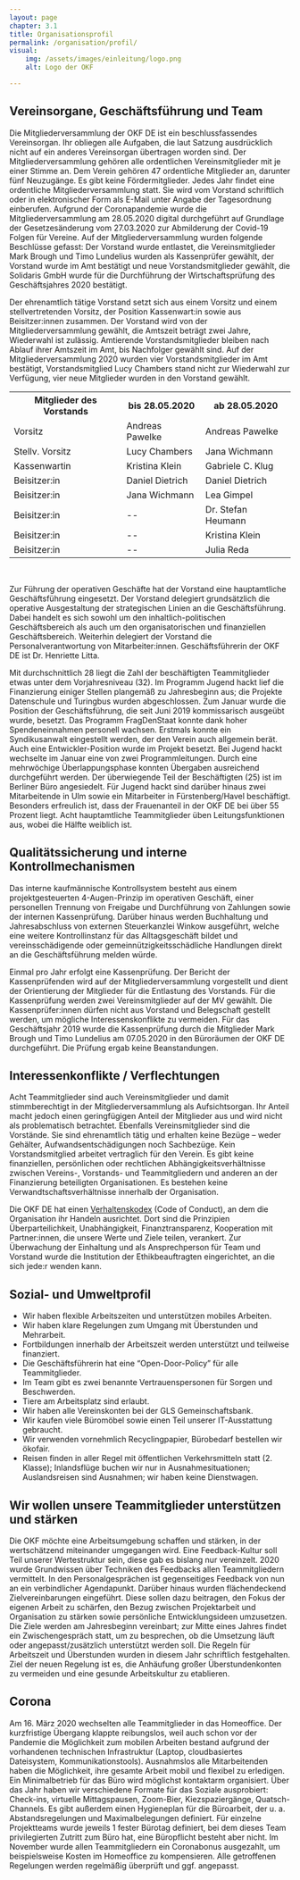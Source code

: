```yaml
---
layout: page
chapter: 3.1
title: Organisationsprofil
permalink: /organisation/profil/
visual:
    img: /assets/images/einleitung/logo.png
    alt: Logo der OKF

---
```



## Vereinsorgane, Geschäftsführung und Team

Die Mitgliederversammlung der OKF DE ist ein beschlussfassendes Vereinsorgan. Ihr obliegen alle Aufgaben, die laut Satzung ausdrücklich nicht auf ein anderes Vereinsorgan übertragen worden sind. Der Mitgliederversammlung gehören alle ordentlichen Vereinsmitglieder mit je einer Stimme an. Dem Verein gehören 47 ordentliche Mitglieder an, darunter fünf Neuzugänge. Es gibt keine Fördermitglieder. Jedes Jahr findet eine ordentliche Mitgliederversammlung statt. Sie wird vom Vorstand schriftlich oder in elektronischer Form als E-Mail unter Angabe der Tagesordnung einberufen. Aufgrund der Coronapandemie wurde die Mitgliederversammlung am 28.05.2020 digital durchgeführt auf Grundlage der Gesetzesänderung vom 27.03.2020 zur Abmilderung der Covid-19 Folgen für Vereine. Auf der Mitgliederversammlung wurden folgende Beschlüsse gefasst: Der Vorstand wurde entlastet, die Vereinsmitglieder Mark Brough und Timo Lundelius wurden als Kassenprüfer gewählt, der Vorstand wurde im Amt bestätigt und neue Vorstandsmitglieder gewählt, die Solidaris GmbH wurde für die Durchführung der Wirtschaftsprüfung des Geschäftsjahres 2020 bestätigt. 

Der ehrenamtlich tätige Vorstand setzt sich aus einem Vorsitz und einem stellvertretenden Vorsitz, der Position Kassenwart:in sowie aus Beisitzer:innen zusammen. Der Vorstand wird von der Mitgliederversammlung gewählt, die Amtszeit beträgt zwei Jahre, Wiederwahl ist zulässig. Amtierende Vorstandsmitglieder bleiben nach Ablauf ihrer Amtszeit im Amt, bis Nachfolger gewählt sind. Auf der Mitgliederversammlung 2020 wurden vier Vorstandsmitglieder im Amt bestätigt, Vorstandsmitglied Lucy Chambers stand nicht zur Wiederwahl zur Verfügung, vier neue Mitglieder wurden in den Vorstand gewählt.

<table width="600">
  <tr>
    <th>Mitglieder des Vorstands</th>
    <th>bis 28.05.2020</th>
    <th>ab 28.05.2020</th>
  </tr>
  <tr>
    <td>Vorsitz</td>
    <td>Andreas Pawelke</td>
    <td>Andreas Pawelke</td>
  </tr>
  <tr>
    <td>Stellv. Vorsitz</td>
    <td>Lucy Chambers</td>
    <td>Jana Wichmann</td>
  </tr>
  <tr>
    <td>Kassenwartin</td>
    <td>Kristina Klein</td>
    <td>Gabriele C. Klug</td>
  </tr>
  <tr>
    <td>Beisitzer:in</td>
    <td>Daniel Dietrich</td>
    <td>Daniel Dietrich</td>
  </tr>
  <tr>
    <td>Beisitzer:in</td>
    <td>Jana Wichmann</td>
    <td>Lea Gimpel</td>
  </tr>
  <tr>
    <td>Beisitzer:in</td>
    <td>--</td>
    <td>Dr. Stefan Heumann</td>
  </tr>
  <tr>
    <td>Beisitzer:in</td>
    <td>--</td>
    <td>Kristina Klein</td>
  </tr>
  <tr>
    <td>Beisitzer:in</td>
    <td>--</td>
    <td>Julia Reda</td>
  </tr>
 </table>

<br>

Zur Führung der operativen Geschäfte hat der Vorstand eine hauptamtliche Geschäftsführung eingesetzt. Der Vorstand delegiert grundsätzlich die operative Ausgestaltung der strategischen Linien an die Geschäftsführung. Dabei handelt es sich sowohl um den inhaltlich-politischen Geschäftsbereich als auch um den organisatorischen und finanziellen Geschäftsbereich. Weiterhin delegiert der Vorstand die Personalverantwortung von Mitarbeiter:innen. Geschäftsführerin der OKF DE ist Dr. Henriette Litta.

Mit durchschnittlich 28 liegt die Zahl der beschäftigten Teammitglieder etwas unter dem Vorjahresniveau (32). Im Programm Jugend hackt lief die Finanzierung einiger Stellen plangemäß zu Jahresbeginn aus; die Projekte Datenschule und Turingbus wurden abgeschlossen. Zum Januar wurde die Position der Geschäftsführung, die seit Juni 2019 kommissarisch ausgeübt wurde, besetzt. Das Programm FragDenStaat konnte dank hoher Spendeneinnahmen personell wachsen. Erstmals konnte ein Syndikusanwalt eingestellt werden, der den Verein auch allgemein berät. Auch eine Entwickler-Position wurde im Projekt besetzt. Bei Jugend hackt wechselte im Januar eine von zwei Programmleitungen. Durch eine mehrwöchige Überlappungsphase konnten Übergaben ausreichend durchgeführt werden. Der überwiegende Teil der Beschäftigten (25) ist im Berliner Büro angesiedelt. Für Jugend hackt sind darüber hinaus zwei Mitarbeitende in Ulm sowie ein Mitarbeiter in Fürstenberg/Havel beschäftigt. Besonders erfreulich ist, dass der Frauenanteil in der OKF DE bei über 55 Prozent liegt. Acht hauptamtliche Teammitglieder üben Leitungsfunktionen aus, wobei die Hälfte weiblich ist. 

## Qualitätssicherung und interne Kontrollmechanismen

Das interne kaufmännische Kontrollsystem besteht aus einem projektgesteuerten 4-Augen-Prinzip im operativen Geschäft, einer personellen Trennung von Freigabe und Durchführung von Zahlungen sowie der internen Kassenprüfung. Darüber hinaus werden Buchhaltung und Jahresabschluss von externen Steuerkanzlei Winkow ausgeführt, welche eine weitere Kontrollinstanz für das Alltagsgeschäft bildet und vereinsschädigende oder gemeinnützigkeitsschädliche Handlungen direkt an die Geschäftsführung melden würde. 

Einmal pro Jahr erfolgt eine Kassenprüfung. Der Bericht der Kassenprüfenden wird auf der Mitgliederversammlung vorgestellt und dient der Orientierung der Mitglieder für die Entlastung des Vorstands. Für die Kassenprüfung werden zwei Vereinsmitglieder auf der MV gewählt. Die Kassenprüfer:innen dürfen nicht aus Vorstand und Belegschaft gestellt werden, um mögliche Interessenskonflikte zu vermeiden. Für das Geschäftsjahr 2019 wurde die Kassenprüfung durch die Mitglieder Mark Brough und Timo Lundelius am 07.05.2020 in den Büroräumen der OKF DE durchgeführt. Die Prüfung ergab keine Beanstandungen. 

## Interessenkonflikte / Verflechtungen

Acht Teammitglieder sind auch Vereinsmitglieder und damit stimmberechtigt in der Mitgliederversammlung als Aufsichtsorgan. Ihr Anteil macht jedoch einen geringfügigen Anteil der Mitglieder aus und wird nicht als problematisch betrachtet. Ebenfalls Vereinsmitglieder sind die Vorstände. Sie sind ehrenamtlich tätig und erhalten keine Bezüge – weder Gehälter, Aufwandsentschädigungen noch Sachbezüge. Kein Vorstandsmitglied arbeitet vertraglich für den Verein. Es gibt keine finanziellen, persönlichen oder rechtlichen Abhängigkeitsverhältnisse zwischen Vereins-, Vorstands- und Teammitgliedern und anderen an der Finanzierung beteiligten Organisationen. Es bestehen keine Verwandtschaftsverhältnisse innerhalb der Organisation.

Die OKF DE hat einen [Verhaltenskodex](https://okfn.de/files/documents/02_Verhaltenskodex.pdf) (Code of Conduct), an dem die Organisation ihr Handeln ausrichtet. Dort sind die Prinzipien Überparteilichkeit, Unabhängigkeit, Finanztransparenz, Kooperation mit Partner:innen, die unsere Werte und Ziele teilen, verankert. Zur Überwachung der Einhaltung und als Ansprechperson für Team und Vorstand wurde die Institution der Ethikbeauftragten eingerichtet, an die sich jede:r wenden kann.

## Sozial- und Umweltprofil

* Wir haben flexible Arbeitszeiten und unterstützen mobiles Arbeiten.
* Wir haben klare Regelungen zum Umgang mit Überstunden und Mehrarbeit.
* Fortbildungen innerhalb der Arbeitszeit werden unterstützt und teilweise finanziert.
* Die Geschäftsführerin hat eine “Open-Door-Policy” für alle Teammitglieder.
* Im Team gibt es zwei benannte Vertrauenspersonen für Sorgen und Beschwerden.
* Tiere am Arbeitsplatz sind erlaubt.
* Wir haben alle Vereinskonten bei der GLS Gemeinschaftsbank.
* Wir kaufen viele Büromöbel sowie einen Teil unserer IT-Ausstattung gebraucht. 
* Wir verwenden vornehmlich Recyclingpapier, Bürobedarf bestellen wir ökofair.
* Reisen finden in aller Regel mit öffentlichen Verkehrsmitteln statt (2. Klasse); Inlandsflüge buchen wir nur in Ausnahmesituationen; Auslandsreisen sind Ausnahmen; wir haben keine Dienstwagen.

## Wir wollen unsere Teammitglieder unterstützen und stärken

Die OKF möchte eine Arbeitsumgebung schaffen und stärken, in der wertschätzend miteinander umgegangen wird. Eine Feedback-Kultur soll Teil unserer Wertestruktur sein, diese gab es bislang nur vereinzelt. 2020 wurde Grundwissen über Techniken des Feedbacks allen Teammitgliedern vermittelt. In den Personalgesprächen ist gegenseitiges Feedback von nun an ein verbindlicher Agendapunkt. Darüber hinaus wurden flächendeckend Zielvereinbarungen eingeführt. Diese sollen dazu beitragen, den Fokus der eigenen Arbeit zu schärfen, den Bezug zwischen Projektarbeit und Organisation zu stärken sowie persönliche Entwicklungsideen umzusetzen. Die Ziele werden am Jahresbeginn vereinbart; zur Mitte eines Jahres findet ein Zwischengespräch statt, um zu besprechen, ob die Umsetzung läuft oder angepasst/zusätzlich unterstützt werden soll. Die Regeln für Arbeitszeit und Überstunden wurden in diesem Jahr schriftlich festgehalten. Ziel der neuen Regelung ist es, die Anhäufung großer Überstundenkonten zu vermeiden und eine gesunde Arbeitskultur zu etablieren.

## Corona

Am 16. März 2020 wechselten alle Teammitglieder in das Homeoffice. Der kurzfristige Übergang klappte reibungslos, weil auch schon vor der Pandemie die Möglichkeit zum mobilen Arbeiten bestand aufgrund der vorhandenen technischen Infrastruktur (Laptop, cloudbasiertes Dateisystem, Kommunikationstools). Ausnahmslos alle Mitarbeitenden haben die Möglichkeit, ihre gesamte Arbeit mobil und flexibel zu erledigen. Ein Minimalbetrieb für das Büro wird möglichst kontaktarm organisiert. Über das Jahr haben wir verschiedene Formate für das Soziale ausprobiert: Check-ins, virtuelle Mittagspausen, Zoom-Bier, Kiezspaziergänge, Quatsch-Channels. Es gibt außerdem einen Hygieneplan für die Büroarbeit, der u. a. Abstandsregelungen und Maximalbelegungen definiert. Für einzelne Projektteams wurde jeweils 1 fester Bürotag definiert, bei dem dieses Team privilegierten Zutritt zum Büro hat, eine Büropflicht besteht aber nicht. Im November wurde allen Teammitgliedern ein Coronabonus ausgezahlt, um beispielsweise Kosten im Homeoffice zu kompensieren. Alle getroffenen Regelungen werden regelmäßig überprüft und ggf. angepasst.  
